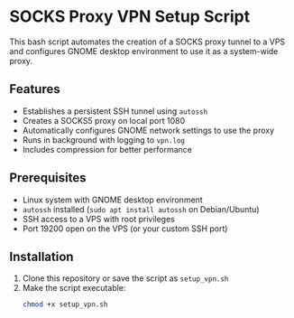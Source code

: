 # SOCKS Proxy VPN Setup Script

This bash script automates the creation of a SOCKS proxy tunnel to a VPS and configures GNOME desktop environment to use it as a system-wide proxy.

## Features

- Establishes a persistent SSH tunnel using `autossh`
- Creates a SOCKS5 proxy on local port 1080
- Automatically configures GNOME network settings to use the proxy
- Runs in background with logging to `vpn.log`
- Includes compression for better performance

## Prerequisites

- Linux system with GNOME desktop environment
- `autossh` installed (`sudo apt install autossh` on Debian/Ubuntu)
- SSH access to a VPS with root privileges
- Port 19200 open on the VPS (or your custom SSH port)

## Installation

1. Clone this repository or save the script as `setup_vpn.sh`
2. Make the script executable:
   ```bash
   chmod +x setup_vpn.sh
